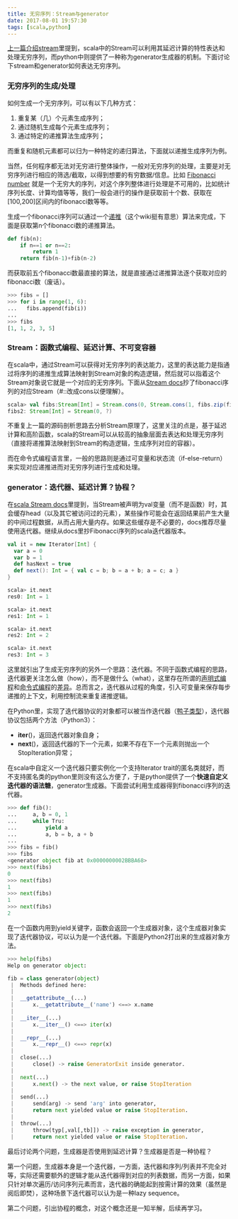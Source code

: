 ```yaml
---
title: 无穷序列：Stream与generator
date: 2017-08-01 19:57:30
tags: [scala,python]
---
```

[上一篇介绍stream](http://youlingman.info/2017/07/01/stream_in_scala/)里提到，scala中的Stream可以利用其延迟计算的特性表达和处理无穷序列，而python中则提供了一种称为generator生成器的机制。下面讨论下stream和generator如何表达无穷序列。

### 无穷序列的生成/处理

如何生成一个无穷序列，可以有以下几种方式：

1. 重复某（几）个元素生成序列；
2. 通过随机生成每个元素生成序列；
3. 通过特定的递推算法生成序列；

而重复和随机元素都可以归为一种特定的递归算法，下面就以递推生成序列为例。

当然，任何程序都无法对无穷进行整体操作，一般对无穷序列的处理，主要是对无穷序列进行相应的筛选/截取，以得到想要的有穷数据/信息。比如 [Fibonacci number](https://en.wikipedia.org/wiki/Fibonacci_number) 就是一个无穷大的序列，对这个序列整体进行处理是不可用的，比如统计序列长度、计算均值等等，我们一般会进行的操作是获取前十个数、获取在[100,200]区间内的fibonacci数等等。

生成一个fibonacci序列可以通过一个[递推](https://en.wikipedia.org/wiki/Corecursion)（这个wiki挺有意思）算法来完成，下面是获取第n个fibonacci数的递推算法。

```python
def fib(n):
	if n==1 or n==2:
		return 1
	return fib(n-1)+fib(n-2)
```

而获取前五个fibonacci数最直接的算法，就是直接通过递推算法逐个获取对应的fibonacci数（废话）。

```python
>>> fibs = []
>>> for i in range(1, 6):
...   fibs.append(fib(i))
...
>>> fibs
[1, 1, 2, 3, 5]
```
<!--more-->
### Stream：函数式编程、延迟计算、不可变容器

在scala中，通过Stream可以获得对无穷序列的表达能力，这里的表达能力是指通过将序列的递推生成算法映射到Stream对象的构造逻辑，然后就可以指着这个Stream对象说它就是一个对应的无穷序列。下面从[Stream docs](https://www.scala-lang.org/api/current/scala/collection/immutable/Stream.html)抄了fibonacci序列的对应Stream（#::改成cons以便理解）。

```scala
scala> val fibs:Stream[Int] = Stream.cons(0, Stream.cons(1, fibs.zip(fibs.tail).map { n => n._1 + n._2 }))
fibs2: Stream[Int] = Stream(0, ?)
```

不重复上一篇的源码剖析思路去分析Stream原理了，这里关注的点是，基于延迟计算和高阶函数，scala的Stream可以从较高的抽象层面去表达和处理无穷序列（直接将递推算法映射到Stream的构造逻辑，生成序列对应的容器）。

而在命令式编程语言里，一般的思路则是通过可变量和状态流（if-else-return）来实现对应递推进而对无穷序列进行生成和处理。

### generator：迭代器、延迟计算？协程？

在[scala Stream docs](https://www.scala-lang.org/api/current/scala/collection/immutable/Stream.html)里提到，当Stream被声明为val变量（而不是函数）时，其会缓存head（以及其它被访问过的元素），某些操作可能会在返回结果前产生大量的中间过程数据，从而占用大量内存。如果这些缓存是不必要的，docs推荐尽量使用迭代器。继续从docs里抄Fibonacci序列的scala迭代器版本。

```scala
val it = new Iterator[Int] {
  var a = 0
  var b = 1
  def hasNext = true
  def next(): Int = { val c = b; b = a + b; a = c; a }
}

scala> it.next
res0: Int = 1

scala> it.next
res1: Int = 1

scala> it.next
res2: Int = 2

scala> it.next
res3: Int = 3
```

这里就引出了生成无穷序列的另外一个思路：迭代器。不同于函数式编程的思路，迭代器更关注怎么做（how），而不是做什么（what），这里存在所谓的[声明式编程](https://en.wikipedia.org/wiki/Declarative_programming)和[命令式编程](https://en.wikipedia.org/wiki/Imperative_programming)的[差异](https://en.wikipedia.org/wiki/Comparison_of_multi-paradigm_programming_languages)。总而言之，迭代器从过程的角度，引入可变量来保存每步递推的上下文，利用控制流来重复递推逻辑。

在Python里，实现了迭代器协议的对象都可以被当作迭代器（[鸭子类型](https://en.wikipedia.org/wiki/Duck_typing)），迭代器协议包括两个方法（Python3）：

- __iter__()，返回迭代器对象自身；
- __next__()，返回迭代器的下一个元素，如果不存在下一个元素则抛出一个StopIteration异常；

在scala中自定义一个迭代器只要实例化一个支持Iterator trait的匿名类就好，而不支持匿名类的python里则没有这么方便了，于是python提供了一个**快速自定义迭代器的语法糖**，generator生成器。下面尝试利用生成器得到fibonacci序列的迭代器。

```python
>>> def fib():
...     a, b = 0, 1
...     while Tru:
...         yield a
...         a, b = b, a + b
...
>>> fibs = fib()
>>> fibs
<generator object fib at 0x0000000002BBBA68>
>>> next(fibs)
0
>>> next(fibs)
1
>>> next(fibs)
1
>>> next(fibs)
2
```

在一个函数内用到yield关键字，函数会返回一个生成器对象，这个生成器对象实现了迭代器协议，可以认为是一个迭代器。下面是Python2打出来的生成器对象方法。

```python
>>> help(fibs)
Help on generator object:

fib = class generator(object)
 |  Methods defined here:
 |
 |  __getattribute__(...)
 |      x.__getattribute__('name') <==> x.name
 |
 |  __iter__(...)
 |      x.__iter__() <==> iter(x)
 |
 |  __repr__(...)
 |      x.__repr__() <==> repr(x)
 |
 |  close(...)
 |      close() -> raise GeneratorExit inside generator.
 |
 |  next(...)
 |      x.next() -> the next value, or raise StopIteration
 |
 |  send(...)
 |      send(arg) -> send 'arg' into generator,
 |      return next yielded value or raise StopIteration.
 |
 |  throw(...)
 |      throw(typ[,val[,tb]]) -> raise exception in generator,
 |      return next yielded value or raise StopIteration.
```

最后讨论两个问题，生成器是否使用到延迟计算？生成器是否是一种协程？

第一个问题，生成器本身是一个迭代器，一方面，迭代器和序列/列表并不完全对等，实际还需要额外的逻辑才能从迭代器得到对应的列表数据，而另一方面，如果只针对单次遍历/访问序列元素而言，迭代器的确能起到按需计算的效果（虽然是阅后即焚），这种场景下迭代器可以认为是一种lazy sequence。

第二个问题，引出协程的概念，对这个概念还是一知半解，后续再学习。
